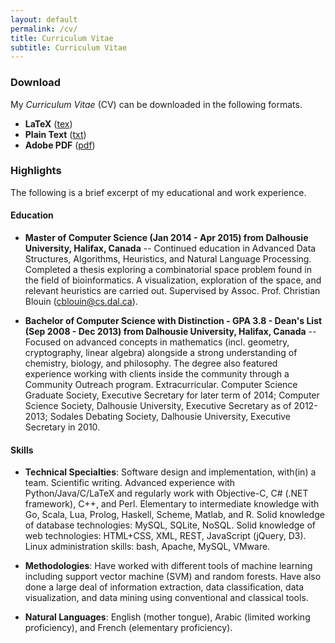 ```yaml
---
layout: default
permalink: /cv/
title: Curriculum Vitae
subtitle: Curriculum Vitae
---
```


### Download

My *Curriculum Vitae* (CV) can be downloaded in the following formats.

  - **LaTeX** ([tex](/cv/cv.tex))
  - **Plain Text** ([txt](/cv/cv.txt))
  - **Adobe PDF** ([pdf](/cv/cv.pdf))

### Highlights

The following is a brief excerpt of my educational and work experience.

#### Education

  - **Master of Computer Science (Jan 2014 - Apr 2015) from Dalhousie University, Halifax, Canada** -- Continued education in Advanced Data Structures, Algorithms, Heuristics, and Natural Language Processing. Completed a thesis exploring a combinatorial space problem found in the field of bioinformatics. A visualization, exploration of the space, and relevant heuristics are carried out. Supervised by Assoc. Prof. Christian Blouin (<cblouin@cs.dal.ca>).

  - **Bachelor of Computer Science with Distinction - GPA 3.8 - Dean's List (Sep 2008 - Dec 2013) from Dalhousie University, Halifax, Canada** -- Focused on advanced concepts in mathematics (incl. geometry, cryptography, linear algebra) alongside a strong understanding of chemistry, biology, and philosophy. The degree also featured experience working with clients inside the community through a Community Outreach program. Extracurricular. Computer Science Graduate Society, Executive Secretary for later term of 2014; Computer Science Society, Dalhousie University, Executive Secretary as of 2012-2013; Sodales Debating Society, Dalhousie University, Executive Secretary in 2010.

#### Skills

  - **Technical Specialties**: Software design and implementation, with(in) a team. Scientific writing. Advanced experience with Python/Java/C/LaTeX and regularly work with Objective-C, C# (.NET framework), C++, and Perl. Elementary to intermediate knowledge with Go, Scala, Lua, Prolog, Haskell, Scheme, Matlab, and R. Solid knowledge of database technologies: MySQL, SQLite, NoSQL. Solid knowledge of web technologies: HTML+CSS, XML, REST, JavaScript (jQuery, D3). Linux administration skills: bash, Apache, MySQL, VMware.

  - **Methodologies**: Have worked with different tools of machine learning including support vector machine (SVM) and random forests. Have also done a large deal of information extraction, data classification, data visualization, and data mining using conventional and classical tools.

  - **Natural Languages**: English (mother tongue), Arabic (limited working proficiency), and French (elementary proficiency).